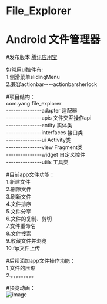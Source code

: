# File_Explorer
# Android 文件管理器

#发布版本
[腾讯应用宝](http://android.myapp.com/myapp/detail.htm?apkName=com.yang.file_explorer)      

包常用ui控件有:        
1.侧滑菜单slidingMenu           
2.兼容actionbar----actionbarsherlock        

#项目结构：        
com.yang.file_explorer     
                ---------------adapter    适配器        
                ---------------apis       文件交互操作api        
                ---------------entity     实体类              
                ---------------interfaces 接口类             
                ---------------ui         Activity类       
                ---------------view       Fragment类        
                ---------------widget     自定义控件      
                ---------------utils      工具类       

#目前app文件功能：         
1.新建文件         
2.删除文件       
3.刷新文件     
4.文件排序     
5.文件分享    
6.文件的复制、剪切        
7.文件重命名     
8.文件搜索                 
9.收藏文件并浏览                 
10.ftp文件上传 

#后续添加app文件操作功能：       
1.文件的压缩           
2.。。。。。。。。。            

#预览动画：            
![image](https://github.com/yangsmith/File_Explorer/blob/master/bin/file_exploer.gif)

